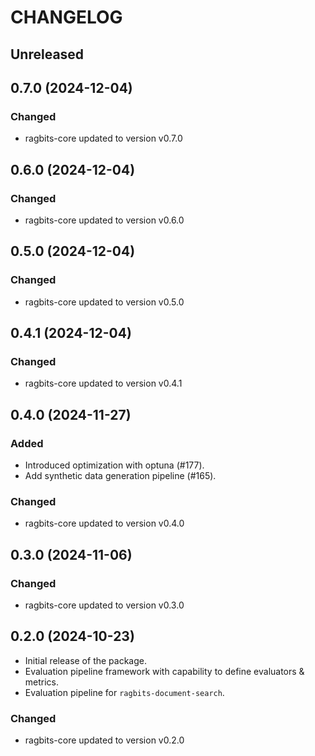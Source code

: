 # CHANGELOG

## Unreleased

## 0.7.0 (2024-12-04)

### Changed

- ragbits-core updated to version v0.7.0

## 0.6.0 (2024-12-04)

### Changed

- ragbits-core updated to version v0.6.0

## 0.5.0 (2024-12-04)

### Changed

- ragbits-core updated to version v0.5.0

## 0.4.1 (2024-12-04)

### Changed

- ragbits-core updated to version v0.4.1

## 0.4.0 (2024-11-27)

### Added

- Introduced optimization with optuna (#177).
- Add synthetic data generation pipeline (#165).

### Changed

- ragbits-core updated to version v0.4.0

## 0.3.0 (2024-11-06)

### Changed

- ragbits-core updated to version v0.3.0

## 0.2.0 (2024-10-23)

- Initial release of the package.
- Evaluation pipeline framework with capability to define evaluators & metrics.
- Evaluation pipeline for `ragbits-document-search`.

### Changed

- ragbits-core updated to version v0.2.0

